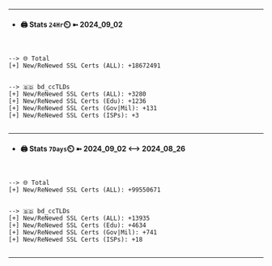 

---
- #### 🖨️ **Stats** `24Hr`⏲️ ➼ 2024_09_02
```console


--> 🌐 Total
[+] New/ReNewed SSL Certs (ALL): +18672491


--> 🇧🇩 bd_ccTLDs
[+] New/ReNewed SSL Certs (ALL): +3280
[+] New/ReNewed SSL Certs (Edu): +1236
[+] New/ReNewed SSL Certs (Gov|Mil): +131
[+] New/ReNewed SSL Certs (ISPs): +3


```

---
- #### 🖨️ **Stats** `7Days`⏲️ ➼ 2024_09_02 <--> 2024_08_26
```console


--> 🌐 Total
[+] New/ReNewed SSL Certs (ALL): +99550671


--> 🇧🇩 bd_ccTLDs
[+] New/ReNewed SSL Certs (ALL): +13935
[+] New/ReNewed SSL Certs (Edu): +4634
[+] New/ReNewed SSL Certs (Gov|Mil): +741
[+] New/ReNewed SSL Certs (ISPs): +18


```

---

